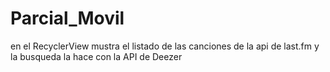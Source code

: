 # Parcial_Movil

en el RecyclerView mustra el listado de las canciones de la api de last.fm y la busqueda la hace con la API de Deezer

